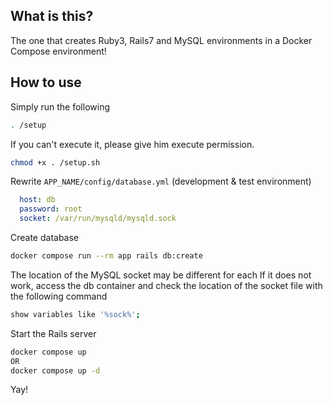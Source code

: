 ## What is this?
The one that creates Ruby3, Rails7 and MySQL environments in a Docker Compose environment!

## How to use
Simply run the following
```sh
. /setup
````

If you can't execute it, please give him execute permission.
```sh
chmod +x . /setup.sh
```

Rewrite `APP_NAME/config/database.yml` (development & test environment)
```yml
  host: db
  password: root
  socket: /var/run/mysqld/mysqld.sock
```

Create database
```sh
docker compose run --rm app rails db:create
```

The location of the MySQL socket may be different for each
If it does not work, access the db container and check the location of the socket file with the following command
```sh
show variables like '%sock%';
```

Start the Rails server
```sh
docker compose up
OR
docker compose up -d
```

Yay!
